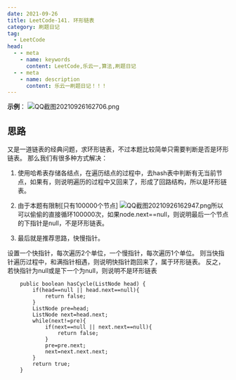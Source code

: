 ```yaml
---
date: 2021-09-26
title: LeetCode-141. 环形链表
category: 刷题日记
tag:
  - LeetCode
head:
  - - meta
    - name: keywords
      content: LeetCode,乐云一,算法,刷题日记
  - - meta
    - name: description
      content: 乐云一刷题日记！！！
---
```

**示例**：
![QQ截图20210926162706.png](https://leyunone-img.oss-cn-hangzhou.aliyuncs.com/image/2021-09-26/QQ截图20210926162706.png)
## 思路
又是一道链表的经典问题，求环形链表，不过本题比较简单只需要判断是否是环形链表。
那么我们有很多种方式解决：
1. 使用哈希表存储各结点，在遍历结点的过程中，去hash表中判断有无当前节点，如果有，则说明遍历的过程中又回来了，形成了回路结构，所以是环形链表。
2. 由于本题有限制[只有100000个节点]
![QQ截图20210926162947.png](https://leyunone-img.oss-cn-hangzhou.aliyuncs.com/image/2021-09-26/QQ截图20210926162947.png)所以可以偷偷的直接循环100000次，如果node.next==null，则说明最后一个节点的下指针是null，不是环形链表。

3. 最后就是推荐思路，快慢指针。

设置一个快指针，每次遍历2个单位，一个慢指针，每次遍历1个单位。
则当快指针遍历过程中，和满指针相遇，则说明快指针跑回来了，属于环形链表。
反之，若快指针为null或是下一个为null，则说明不是环形链表

```
    public boolean hasCycle(ListNode head) {
        if(head==null || head.next==null){
            return false;
        }
        ListNode pre=head;
        ListNode next=head.next;
        while(next!=pre){
            if(next==null || next.next==null){
                return false;
            }
            pre=pre.next;
            next=next.next.next;
        }
        return true;
    }
```
